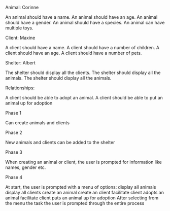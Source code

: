 Animal: Corinne

An animal should have a name.
An animal should have an age.
An animal should have a gender.
An animal should have a species.
An animal can have multiple toys.

Client: Maxine

A client should have a name.
A client should have a number of children.
A client should have an age.
A client should have a number of pets.

Shelter: Albert

The shelter should display all the clients.
The shelter should display all the animals.
The shelter should display all the animals.

Relationships:

A client should be able to adopt an animal.
A client should be able to put an animal up for adoption

Phase 1

Can create animals and clients


Phase 2

New animals and clients can be added to the shelter

Phase 3

When creating an animal or client, the user is prompted for information like names, gender etc.

Phase 4

At start, the user is prompted with a menu of options:
display all animals
display all clients
          create an animal
          create an client
facilitate client adopts an animal
facilitate client puts an animal up for adoption
After selecting from the menu the task the user is prompted through the entire process